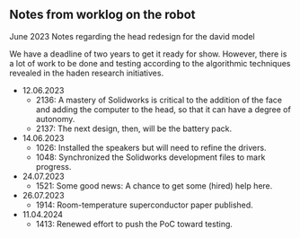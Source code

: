 ## Notes from worklog on the robot

June 2023
Notes regarding the head redesign for the david model

We have a deadline of two years to get it ready for show. However, there is a lot of work to be done and testing according to the algorithmic techniques revealed in the haden research initiatives.

* 12.06.2023
    - 2136: A mastery of Solidworks is critical to the addition of the face and adding the computer to the head, so that it can have a degree of autonomy.
    - 2137: The next design, then, will be the battery pack.
* 14.06.2023
    - 1026: Installed the speakers but will need to refine the drivers.
    - 1048: Synchronized the Solidworks development files to mark progress.
* 24.07.2023
    - 1521: Some good news: A chance to get some (hired) help here.
* 26.07.2023
    - 1914: Room-temperature superconductor paper published.
* 11.04.2024
    - 1413: Renewed effort to push the PoC toward testing.